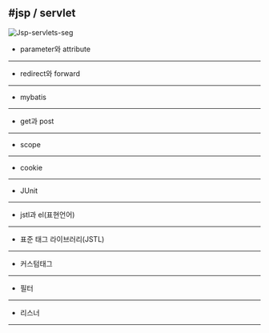 #jsp / servlet
---
![Jsp-servlets-seg](https://user-images.githubusercontent.com/50851687/59599686-21a36d80-913a-11e9-91cb-cb3a75ec55ea.png)


- parameter와 attribute
---

- redirect와 forward
---

- mybatis
---

- get과 post
---

- scope
---

- cookie
---

- JUnit
---

- jstl과 el(표현언어)
---

- 표준 태그 라이브러리(JSTL)
---

- 커스텀태그
---

- 필터
---

- 리스너
---

